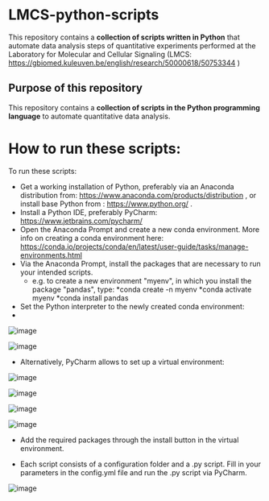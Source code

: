 # LMCS-python-scripts
This repository contains a **collection of scripts written in Python** that automate data analysis steps of quantitative experiments performed at the Laboratory for Molecular and Cellular Signaling (LMCS: https://gbiomed.kuleuven.be/english/research/50000618/50753344 )  

## Purpose of this repository
This repository contains a **collection of scripts in the Python programming language** to automate quantitative data analysis.

# How to run these scripts:

To run these scripts:
* Get a working installation of Python, preferably via an Anaconda distribution from: https://www.anaconda.com/products/distribution , or install base Python from : https://www.python.org/ .
* Install a Python IDE, preferably PyCharm: https://www.jetbrains.com/pycharm/
* Open the Anaconda Prompt and create a new conda environment. More info on creating a conda environment here: https://conda.io/projects/conda/en/latest/user-guide/tasks/manage-environments.html
* Via the Anaconda Prompt, install the packages that are necessary to run your intended scripts. 
	* e.g. to create a new environment "myenv", in which you install the package "pandas", type:
		*conda create -n myenv
		*conda activate myenv
		*conda install pandas
* Set the Python interpreter to the newly created conda environment:
* 
![image](https://user-images.githubusercontent.com/38840043/223134708-b864418a-0459-40a6-8d7b-2458bde45aaa.png)

![image](https://user-images.githubusercontent.com/38840043/223135019-b2e98c0b-d174-40d3-89b0-ac920b6bdf4e.png)
* Alternatively, PyCharm allows to set up a virtual environment:

![image](https://user-images.githubusercontent.com/38840043/223135231-50a12553-2b10-49b9-bc6f-b738a6a01366.png)

![image](https://user-images.githubusercontent.com/38840043/223135692-122abb56-c154-4a61-b96d-7b43810f8aff.png)

![image](https://user-images.githubusercontent.com/38840043/223137307-380b7212-5d3f-411f-97ec-fb41143920e0.png)

![image](https://user-images.githubusercontent.com/38840043/223137580-6c7cd26b-b83f-4a0a-a7c5-ff67f7b7e473.png)
* Add the required packages through the install button in the virtual environment.

* Each script consists of a configuration folder and a .py script. Fill in your parameters in the config.yml file and run the .py script via PyCharm.

![image](https://user-images.githubusercontent.com/38840043/223140026-3a7a0b29-873b-4279-87ae-2559ee71413b.png)
